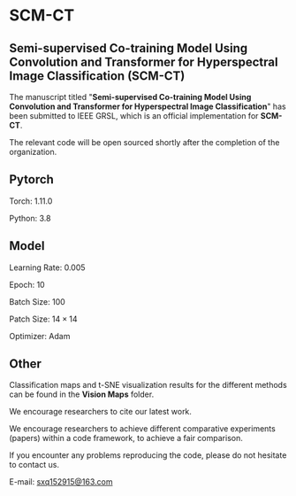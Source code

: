# SCM-CT

## Semi-supervised Co-training Model Using Convolution and Transformer for Hyperspectral Image Classification (SCM-CT)
The manuscript titled "**Semi-supervised Co-training Model Using Convolution and Transformer for Hyperspectral Image Classification**" has been submitted to IEEE GRSL, which is an official implementation for **SCM-CT**.

The relevant code will be open sourced shortly after the completion of the organization.

## Pytorch
Torch: 1.11.0

Python: 3.8

## Model
Learning Rate: 0.005

Epoch: 10

Batch Size: 100

Patch Size: $14\times14$

Optimizer: Adam

## Other

Classification maps and t-SNE visualization results for the different methods can be found in the **Vision Maps** folder.

We encourage researchers to cite our latest work. 

We encourage researchers to achieve different comparative experiments (papers) within a code framework, to achieve a fair comparison.

If you encounter any problems reproducing the code, please do not hesitate to contact us.

E-mail: sxq152915@163.com
